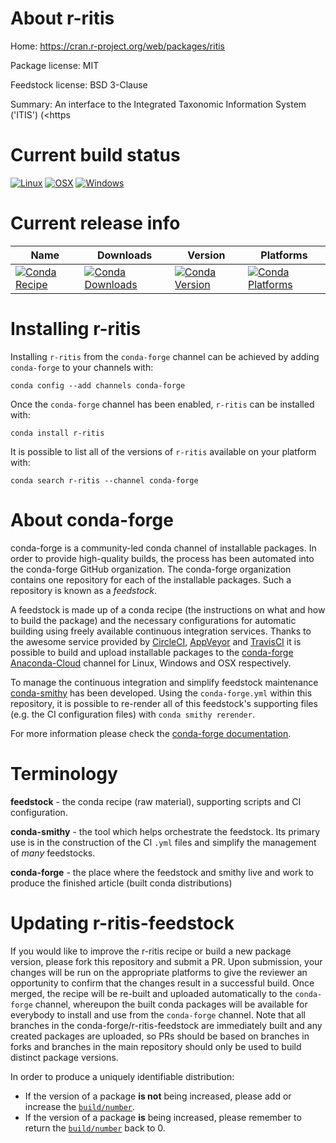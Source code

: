 About r-ritis
=============

Home: https://cran.r-project.org/web/packages/ritis

Package license: MIT

Feedstock license: BSD 3-Clause

Summary: An interface to the Integrated Taxonomic Information System ('ITIS') (<https



Current build status
====================

[![Linux](https://img.shields.io/circleci/project/github/conda-forge/r-ritis-feedstock/master.svg?label=Linux)](https://circleci.com/gh/conda-forge/r-ritis-feedstock)
[![OSX](https://img.shields.io/travis/conda-forge/r-ritis-feedstock/master.svg?label=macOS)](https://travis-ci.org/conda-forge/r-ritis-feedstock)
[![Windows](https://img.shields.io/appveyor/ci/conda-forge/r-ritis-feedstock/master.svg?label=Windows)](https://ci.appveyor.com/project/conda-forge/r-ritis-feedstock/branch/master)

Current release info
====================

| Name | Downloads | Version | Platforms |
| --- | --- | --- | --- |
| [![Conda Recipe](https://img.shields.io/badge/recipe-r--ritis-green.svg)](https://anaconda.org/conda-forge/r-ritis) | [![Conda Downloads](https://img.shields.io/conda/dn/conda-forge/r-ritis.svg)](https://anaconda.org/conda-forge/r-ritis) | [![Conda Version](https://img.shields.io/conda/vn/conda-forge/r-ritis.svg)](https://anaconda.org/conda-forge/r-ritis) | [![Conda Platforms](https://img.shields.io/conda/pn/conda-forge/r-ritis.svg)](https://anaconda.org/conda-forge/r-ritis) |

Installing r-ritis
==================

Installing `r-ritis` from the `conda-forge` channel can be achieved by adding `conda-forge` to your channels with:

```
conda config --add channels conda-forge
```

Once the `conda-forge` channel has been enabled, `r-ritis` can be installed with:

```
conda install r-ritis
```

It is possible to list all of the versions of `r-ritis` available on your platform with:

```
conda search r-ritis --channel conda-forge
```


About conda-forge
=================

conda-forge is a community-led conda channel of installable packages.
In order to provide high-quality builds, the process has been automated into the
conda-forge GitHub organization. The conda-forge organization contains one repository
for each of the installable packages. Such a repository is known as a *feedstock*.

A feedstock is made up of a conda recipe (the instructions on what and how to build
the package) and the necessary configurations for automatic building using freely
available continuous integration services. Thanks to the awesome service provided by
[CircleCI](https://circleci.com/), [AppVeyor](https://www.appveyor.com/)
and [TravisCI](https://travis-ci.org/) it is possible to build and upload installable
packages to the [conda-forge](https://anaconda.org/conda-forge)
[Anaconda-Cloud](https://anaconda.org/) channel for Linux, Windows and OSX respectively.

To manage the continuous integration and simplify feedstock maintenance
[conda-smithy](https://github.com/conda-forge/conda-smithy) has been developed.
Using the ``conda-forge.yml`` within this repository, it is possible to re-render all of
this feedstock's supporting files (e.g. the CI configuration files) with ``conda smithy rerender``.

For more information please check the [conda-forge documentation](https://conda-forge.org/docs/).

Terminology
===========

**feedstock** - the conda recipe (raw material), supporting scripts and CI configuration.

**conda-smithy** - the tool which helps orchestrate the feedstock.
                   Its primary use is in the construction of the CI ``.yml`` files
                   and simplify the management of *many* feedstocks.

**conda-forge** - the place where the feedstock and smithy live and work to
                  produce the finished article (built conda distributions)


Updating r-ritis-feedstock
==========================

If you would like to improve the r-ritis recipe or build a new
package version, please fork this repository and submit a PR. Upon submission,
your changes will be run on the appropriate platforms to give the reviewer an
opportunity to confirm that the changes result in a successful build. Once
merged, the recipe will be re-built and uploaded automatically to the
`conda-forge` channel, whereupon the built conda packages will be available for
everybody to install and use from the `conda-forge` channel.
Note that all branches in the conda-forge/r-ritis-feedstock are
immediately built and any created packages are uploaded, so PRs should be based
on branches in forks and branches in the main repository should only be used to
build distinct package versions.

In order to produce a uniquely identifiable distribution:
 * If the version of a package **is not** being increased, please add or increase
   the [``build/number``](https://conda.io/docs/user-guide/tasks/build-packages/define-metadata.html#build-number-and-string).
 * If the version of a package **is** being increased, please remember to return
   the [``build/number``](https://conda.io/docs/user-guide/tasks/build-packages/define-metadata.html#build-number-and-string)
   back to 0.

